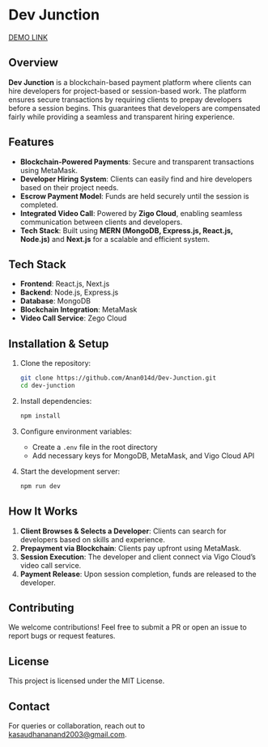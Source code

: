 
# Dev Junction

[DEMO LINK](https://drive.google.com/file/d/1MbpGLYoEjrRyU0Ay8E2hkpQ1pw2s4Ypf/view?usp=drive_link)





## Overview
**Dev Junction** is a blockchain-based payment platform where clients can hire developers for project-based or session-based work. The platform ensures secure transactions by requiring clients to prepay developers before a session begins. This guarantees that developers are compensated fairly while providing a seamless and transparent hiring experience.

## Features
- **Blockchain-Powered Payments**: Secure and transparent transactions using MetaMask.
- **Developer Hiring System**: Clients can easily find and hire developers based on their project needs.
- **Escrow Payment Model**: Funds are held securely until the session is completed.
- **Integrated Video Call**: Powered by **Zigo Cloud**, enabling seamless communication between clients and developers.
- **Tech Stack**: Built using **MERN (MongoDB, Express.js, React.js, Node.js)** and **Next.js** for a scalable and efficient system.

## Tech Stack
- **Frontend**: React.js, Next.js
- **Backend**: Node.js, Express.js
- **Database**: MongoDB
- **Blockchain Integration**: MetaMask
- **Video Call Service**: Zego Cloud

## Installation & Setup
1. Clone the repository:
   ```sh
   git clone https://github.com/Anan014d/Dev-Junction.git
   cd dev-junction
   ```
2. Install dependencies:
   ```sh
   npm install
   ```
3. Configure environment variables:
   - Create a `.env` file in the root directory
   - Add necessary keys for MongoDB, MetaMask, and Vigo Cloud API

4. Start the development server:
   ```sh
   npm run dev
   ```

## How It Works
1. **Client Browses & Selects a Developer**: Clients can search for developers based on skills and experience.
2. **Prepayment via Blockchain**: Clients pay upfront using MetaMask.
3. **Session Execution**: The developer and client connect via Vigo Cloud’s video call service.
4. **Payment Release**: Upon session completion, funds are released to the developer.

## Contributing
We welcome contributions! Feel free to submit a PR or open an issue to report bugs or request features.

## License
This project is licensed under the MIT License.

## Contact
For queries or collaboration, reach out to [kasaudhananand2003@gmail.com](mailto:your.email@example.com).



